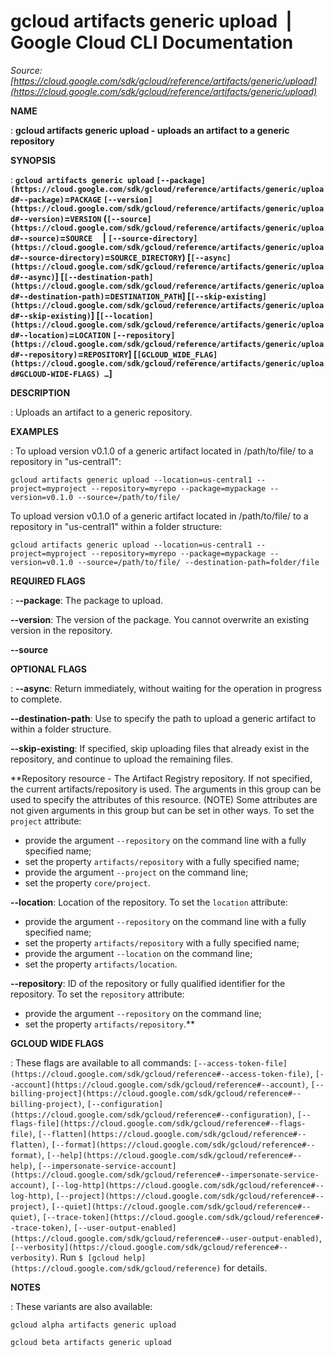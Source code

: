 # gcloud artifacts generic upload  |  Google Cloud CLI Documentation

*Source: [https://cloud.google.com/sdk/gcloud/reference/artifacts/generic/upload](https://cloud.google.com/sdk/gcloud/reference/artifacts/generic/upload)*

**NAME**

: **gcloud artifacts generic upload - uploads an artifact to a generic repository**

**SYNOPSIS**

: **`gcloud artifacts generic upload` `[--package](https://cloud.google.com/sdk/gcloud/reference/artifacts/generic/upload#--package)`=`PACKAGE` `[--version](https://cloud.google.com/sdk/gcloud/reference/artifacts/generic/upload#--version)`=`VERSION` (`[--source](https://cloud.google.com/sdk/gcloud/reference/artifacts/generic/upload#--source)`=`SOURCE`     | `[--source-directory](https://cloud.google.com/sdk/gcloud/reference/artifacts/generic/upload#--source-directory)`=`SOURCE_DIRECTORY`) [`[--async](https://cloud.google.com/sdk/gcloud/reference/artifacts/generic/upload#--async)`] [`[--destination-path](https://cloud.google.com/sdk/gcloud/reference/artifacts/generic/upload#--destination-path)`=`DESTINATION_PATH`] [`[--skip-existing](https://cloud.google.com/sdk/gcloud/reference/artifacts/generic/upload#--skip-existing)`] [`[--location](https://cloud.google.com/sdk/gcloud/reference/artifacts/generic/upload#--location)`=`LOCATION` `[--repository](https://cloud.google.com/sdk/gcloud/reference/artifacts/generic/upload#--repository)`=`REPOSITORY`] [`[GCLOUD_WIDE_FLAG](https://cloud.google.com/sdk/gcloud/reference/artifacts/generic/upload#GCLOUD-WIDE-FLAGS) …`]**

**DESCRIPTION**

: Uploads an artifact to a generic repository.

**EXAMPLES**

: To upload version v0.1.0 of a generic artifact located in /path/to/file/ to a
repository in "us-central1":

```
gcloud artifacts generic upload --location=us-central1 --project=myproject --repository=myrepo --package=mypackage --version=v0.1.0 --source=/path/to/file/
```

To upload version v0.1.0 of a generic artifact located in /path/to/file/ to a
repository in "us-central1" within a folder structure:

```
gcloud artifacts generic upload --location=us-central1 --project=myproject --repository=myrepo --package=mypackage --version=v0.1.0 --source=/path/to/file/ --destination-path=folder/file
```

**REQUIRED FLAGS**

: **--package**:
The package to upload.

**--version**:
The version of the package. You cannot overwrite an existing version in the
repository.

**--source**

**OPTIONAL FLAGS**

: **--async**:
Return immediately, without waiting for the operation in progress to complete.

**--destination-path**:
Use to specify the path to upload a generic artifact to within a folder
structure.

**--skip-existing**:
If specified, skip uploading files that already exist in the repository, and
continue to upload the remaining files.

**Repository resource - The Artifact Registry repository. If not specified, the
current artifacts/repository is used. The arguments in this group can be used to
specify the attributes of this resource. (NOTE) Some attributes are not given
arguments in this group but can be set in other ways.
To set the `project` attribute:

- provide the argument `--repository` on the command line with a fully
specified name;
- set the property `artifacts/repository` with a fully specified name;
- provide the argument `--project` on the command line;
- set the property `core/project`.

**--location**:
Location of the repository.
To set the `location` attribute:

- provide the argument `--repository` on the command line with a fully
specified name;
- set the property `artifacts/repository` with a fully specified name;
- provide the argument `--location` on the command line;
- set the property `artifacts/location`.

**--repository**:
ID of the repository or fully qualified identifier for the repository.
To set the `repository` attribute:

- provide the argument `--repository` on the command line;
- set the property `artifacts/repository`.**

**GCLOUD WIDE FLAGS**

: These flags are available to all commands: `[--access-token-file](https://cloud.google.com/sdk/gcloud/reference#--access-token-file)`,
`[--account](https://cloud.google.com/sdk/gcloud/reference#--account)`, `[--billing-project](https://cloud.google.com/sdk/gcloud/reference#--billing-project)`,
`[--configuration](https://cloud.google.com/sdk/gcloud/reference#--configuration)`,
`[--flags-file](https://cloud.google.com/sdk/gcloud/reference#--flags-file)`,
`[--flatten](https://cloud.google.com/sdk/gcloud/reference#--flatten)`, `[--format](https://cloud.google.com/sdk/gcloud/reference#--format)`, `[--help](https://cloud.google.com/sdk/gcloud/reference#--help)`, `[--impersonate-service-account](https://cloud.google.com/sdk/gcloud/reference#--impersonate-service-account)`,
`[--log-http](https://cloud.google.com/sdk/gcloud/reference#--log-http)`,
`[--project](https://cloud.google.com/sdk/gcloud/reference#--project)`, `[--quiet](https://cloud.google.com/sdk/gcloud/reference#--quiet)`, `[--trace-token](https://cloud.google.com/sdk/gcloud/reference#--trace-token)`, `[--user-output-enabled](https://cloud.google.com/sdk/gcloud/reference#--user-output-enabled)`,
`[--verbosity](https://cloud.google.com/sdk/gcloud/reference#--verbosity)`.
Run `$ [gcloud help](https://cloud.google.com/sdk/gcloud/reference)` for details.

**NOTES**

: These variants are also available:

```
gcloud alpha artifacts generic upload
```

```
gcloud beta artifacts generic upload
```